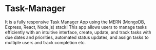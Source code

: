 # Task-Manager
It is a fully responsive Task Manager App using the MERN (MongoDB, Express, React, Node.js) stack! This app allows users to manage tasks efficiently with an intuitive interface, create, update, and track tasks with due dates and priorities, automated status updates, and assign tasks to multiple users and track completion etc.
